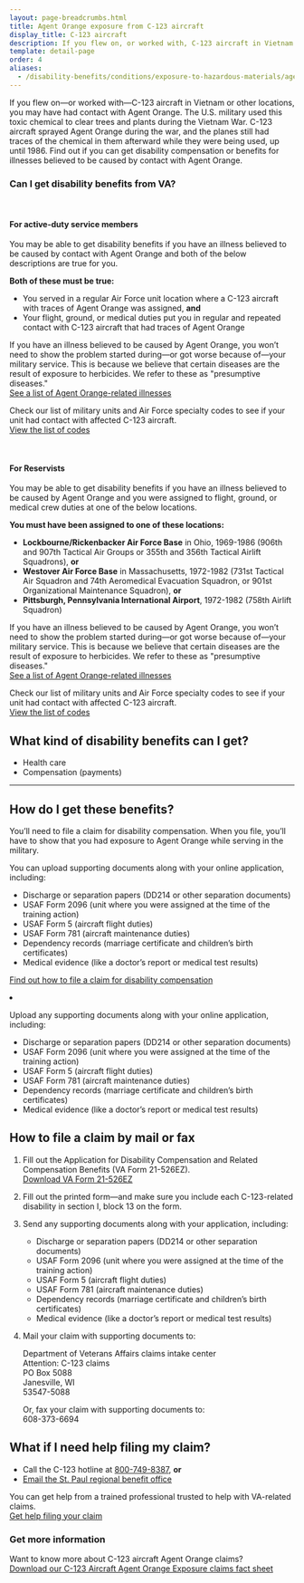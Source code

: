 ```yaml
---
layout: page-breadcrumbs.html
title: Agent Orange exposure from C-123 aircraft
display_title: C-123 aircraft
description: If you flew on, or worked with, C-123 aircraft in Vietnam or other locations, you may have had contact with Agent Orange. Find out if you're eligible for VA disability pay and other benefits for illnesses related to contact with this toxic chemical.
template: detail-page
order: 4
aliases:
  - /disability-benefits/conditions/exposure-to-hazardous-materials/agent-orange/c-123/
---
```

<div class="va-introtext">

If you flew on—or worked with—C-123 aircraft in Vietnam or other locations, you may have had contact with Agent Orange. The U.S. military used this toxic chemical to clear trees and plants during the Vietnam War. C-123 aircraft sprayed Agent Orange during the war, and the planes still had traces of the chemical in them afterward while they were being used, up until 1986. Find out if you can get disability compensation or benefits for illnesses believed to be caused by contact with Agent Orange.

</div>

<div class="feature" markdown="1">

### Can I get disability benefits from VA?

<br>

#### For active-duty service members

You may be able to get disability benefits if you have an illness believed to be caused by contact with Agent Orange and both of the below descriptions are true for you.

**Both of these must be true:**

- You served in a regular Air Force unit location where a C-123 aircraft with traces of Agent Orange was assigned, **and**
- Your flight, ground, or medical duties put you in regular and repeated contact with C-123 aircraft that had traces of Agent Orange

If you have an illness believed to be caused by Agent Orange, you won’t need to show the problem started during—or got worse because of—your military service. This is because we believe that certain diseases are the result of exposure to herbicides. We refer to these as "presumptive diseases."<br>
[See a list of Agent Orange-related illnesses](/disability/eligibility/hazardous-materials-exposure/agent-orange/related-diseases/)

Check our list of military units and Air Force specialty codes to see if your unit had contact with affected C-123 aircraft. <br>
[View the list of codes](https://www.benefits.va.gov/compensation/docs/AO_C123_AFSpecialityCodesUnits.pdf)

<br>

#### For Reservists

You may be able to get disability benefits if you have an illness believed to be caused by Agent Orange and you were assigned to flight, ground, or medical crew duties at one of the below locations.

**You must have been assigned to one of these locations:**

- **Lockbourne/Rickenbacker Air Force Base** in Ohio, 1969-1986 (906th and 907th Tactical Air Groups or 355th and 356th Tactical Airlift Squadrons), **or**
- **Westover Air Force Base** in Massachusetts, 1972-1982 (731st Tactical Air Squadron and 74th Aeromedical Evacuation Squadron, or 901st Organizational Maintenance Squadron), **or**
- **Pittsburgh, Pennsylvania International Airport**, 1972-1982 (758th Airlift Squadron)

If you have an illness believed to be caused by Agent Orange, you won’t need to show the problem started during—or got worse because of—your military service. This is because we believe that certain diseases are the result of exposure to herbicides. We refer to these as "presumptive diseases."<br>
[See a list of Agent Orange-related illnesses](/disability/eligibility/hazardous-materials-exposure/agent-orange/related-diseases/)


Check our list of military units and Air Force specialty codes to see if your unit had contact with affected C-123 aircraft. <br>
[View the list of codes]( https://www.benefits.va.gov/compensation/docs/AO_C123_AFSpecialityCodesUnits.pdf)

</div>

## What kind of disability benefits can I get?

- Health care
- Compensation (payments)

----

## How do I get these benefits?

You’ll need to file a claim for disability compensation. When you file, you’ll have to show that you had exposure to Agent Orange while serving in the military.

You can upload supporting documents along with your online application, including:

  - Discharge or separation papers (DD214 or other separation documents)
  - USAF Form 2096 (unit where you were assigned at the time of the training action)
  - USAF Form 5 (aircraft flight duties)
  - USAF Form 781 (aircraft maintenance duties)
  - Dependency records (marriage certificate and children’s birth certificates)
  - Medical evidence (like a doctor’s report or medical test results)


[Find out how to file a claim for disability compensation](/disability/how-to-file-claim/)<br>



<li class="process-step list-four" markdown="0">

<p>Upload any supporting documents along with your online application, including:</p>

<div class="feature">

<ul>
  <li>Discharge or separation papers (DD214 or other separation documents)</li>
  <li>USAF Form 2096 (unit where you were assigned at the time of the training action)</li>
  <li>USAF Form 5 (aircraft flight duties)</li>
  <li>USAF Form 781 (aircraft maintenance duties)</li>
  <li>Dependency records (marriage certificate and children’s birth certificates)</li>
  <li>Medical evidence (like a doctor’s report or medical test results)</li>
</ul>

</div>

</li>
</ol>

## How to file a claim by mail or fax

<ol class="process" markdown="0">
<li class="process-step list-one" markdown="1">

Fill out the Application for Disability Compensation and Related Compensation Benefits (VA Form 21-526EZ). <br>
[Download VA Form 21-526EZ](https://www.vba.va.gov/pubs/forms/VBA-21-526EZ-ARE.pdf)

</li>

<li class="process-step list-two" markdown="0">

Fill out the printed form—and make sure you include each C-123-related disability in section I, block 13 on the form.

</li>

<li class="process-step list-three wow fadeIn animated" markdown="0">

<p>Send any supporting documents along with your application, including:</p>

<div class="feature">

<ul>
  <li>Discharge or separation papers (DD214 or other separation documents)</li>
  <li>USAF Form 2096 (unit where you were assigned at the time of the training action)</li>
  <li>USAF Form 5 (aircraft flight duties)</li>
  <li>USAF Form 781 (aircraft maintenance duties)</li>
  <li>Dependency records (marriage certificate and children’s birth certificates)</li>
  <li>Medical evidence (like a doctor’s report or medical test results)</li>
</ul>

</div>

</li>

<li class="process-step list-three" markdown="0">

<p>Mail your claim with supporting documents to:</p>
<p class='va-address-block'>Department of Veterans Affairs claims intake center<br/>
Attention: C-123 claims<br />
PO Box 5088<br />
Janesville, WI<br />
53547-5088</p>

<p>Or, fax your claim with supporting documents to:<br />
608-373-6694</p>

</li>

</ol>

## What if I need help filing my claim?
- Call the C-123 hotline at <a href="tel:+18007498387">800-749-8387</a>, **or**<br>
- <a href="mailto:VSCC123.VAVBASPL@va.gov">Email the St. Paul regional benefit office</a>

You can get help from a trained professional trusted to help with VA-related claims. <br>
[Get help filing your claim](/disability/get-help-filing-claim/)

### Get more information
Want to know more about C-123 aircraft Agent Orange claims? <br>
[Download our C-123 Aircraft Agent Orange Exposure claims fact sheet](https://www.benefits.va.gov/benefits/factsheets/serviceconnected/AO_c123.pdf)

